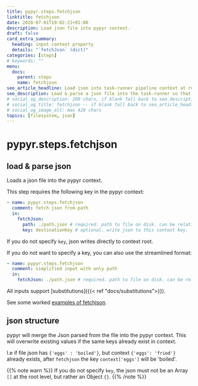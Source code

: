 ```yaml
---
title: pypyr.steps.fetchjson
linktitle: fetchjson
date: 2020-07-01T19:02:21+01:00
description: Load json file into pypyr context.
draft: false
card_extra_summary:
  heading: input context property
  details: "`fetchJson` (dict)"
categories: [steps]
# keywords: ""
menu:
  docs:
    parent: steps
    name: fetchjson
seo_article_headline: Load json into task-runner pipeline context at run-time.
seo_description: Load & parse a json file into the task-runner so that the pipeline can read, manipulate & change the data.
# social_og_description: 200 chars, if blank fall back to seo_description then description
# social_og_title: fetchjson -- if blank fall back to seo_article_headline > .Title. Max 70 chars
# social_og_image_alt: max 420 chars
topics: [filesystem, json]
---
```

# pypyr.steps.fetchjson
## load & parse json
Loads a json file into the pypyr context.

This step requires the following key in the pypyr context:

```yaml
- name: pypyr.steps.fetchjson
  comment: fetch json from path
  in:
    fetchJson:
      path: ./path.json # required. path to file on disk. can be relative.
      key: destinationKey # optional. write json to this context key.
```

If you do not specify `key`, json writes directly to context root.

If you do not want to specify a key, you can also use the streamlined
format:

```yaml
- name: pypyr.steps.fetchjson
  comment: simplified input with only path
  in:
    fetchJson: ./path.json # required. path to file on disk. can be relative.
```

All inputs support [substitutions]({{< ref "docs/substitutions">}}).


See some worked [examples of fetchjson](https://github.com/pypyr/pypyr-example/blob/master/pipelines/fetchjson.yaml).

## json structure
pypyr will merge the Json parsed from the file into the pypyr context. This
will overwrite existing values if the same keys already exist in context.

I.e if file json has `{'eggs' : 'boiled'}`, but context
`{'eggs': 'fried'}` already exists, after `fetchjson` the key `context['eggs']` 
will be 'boiled'.

{{% note warn %}}
If you do not specify `key`, the json must not be an Array `[]` at the
root level, but rather an Object `{}`.
{{% /note %}}